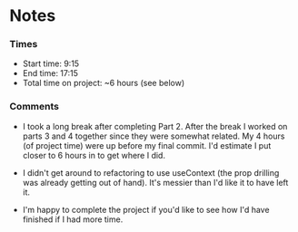 # Notes

### Times

* Start time: 9:15
* End time: 17:15
* Total time on project: ~6 hours (see below)

### Comments

* I took a long break after completing Part 2.  After the break I worked on parts 3 and 4 together since they were somewhat related.  My 4 hours (of project time) were up before my final commit.  I'd estimate I put closer to 6 hours in to get where I did.

* I didn't get around to refactoring to use useContext (the prop drilling was already getting out of hand).  It's messier than I'd like it to have left it.

* I'm happy to complete the project if you'd like to see how I'd have finished if I had more time.
